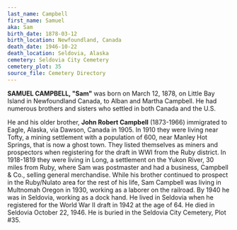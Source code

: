```yaml
---
last_name: Campbell
first_name: Samuel
aka: Sam
birth_date: 1878-03-12
birth_location: Newfoundland, Canada
death_date: 1946-10-22
death_location: Seldovia, Alaska
cemetery: Seldovia City Cemetery
cemetery_plot: 35
source_file: Cemetery Directory
---
```


**SAMUEL CAMPBELL, "Sam"** was born on March 12, 1878, on Little Bay Island in
Newfoundland Canada, to Alban and Martha Campbell. He had numerous
brothers and sisters who settled in both Canada and the U.S.

He and his older brother, **John Robert Campbell** (1873-1966)
immigrated to Eagle, Alaska, via Dawson, Canada in 1905. In 1910 they
were living near Tofty, a mining settlement with a population of 600,
near Manley Hot Springs, that is now a ghost town. They listed
themselves as miners and prospectors when registering for the draft in
WWI from the Ruby district. In 1918-1819 they were living in Long, a
settlement on the Yukon River, 30 miles from Ruby, where Sam was
postmaster and had a business, Campbell & Co., selling general
merchandise. While his brother continued to prospect in the Ruby/Nulato
area for the rest of his life, Sam Campbell was living in Multnomah
Oregon in 1930, working as a laborer on the railroad. By 1940 he was in
Seldovia, working as a dock hand. He lived in Seldovia when he
registered for the World War II draft in 1942 at the age of 64. He died
in Seldovia October 22, 1946. He is buried in the Seldovia City
Cemetery, Plot \#35.
